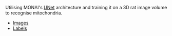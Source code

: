 Utilising MONAI's [UNet](https://docs.monai.io/en/stable/networks.html#unet) architecture and training it on a 3D rat image volume to recognise mitochondria.
- [Images](https://huggingface.co/datasets/pytc/EM30/resolve/main/EM30-R-im.zip)
- [Labels](https://huggingface.co/datasets/pytc/MitoEM/blob/main/EM30-R-mito-train-val-v2.zip)
